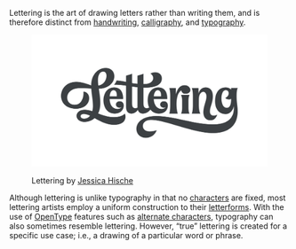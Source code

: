 
Lettering is the art of drawing letters rather than writing them, and is therefore distinct from [handwriting](/glossary/handwriting), [calligraphy](/glossary/calligraphy), and [typography](/glossary/typography).

<figure>

![A bespoke piece of lettering, drawn by Jessica Hische, for the word “Lettering.”](images/thumbnail.svg)
<figcaption>

Lettering by [Jessica Hische](https://www.jessicahische.is)
</figcaption>
</figure>

Although lettering is unlike typography in that no [characters](/glossary/character) are fixed, most lettering artists employ a uniform construction to their [letterforms](/glossary/letterform). With the use of [OpenType](/glossary/open_type) features such as [alternate characters](/glossary/alternates), typography can also sometimes resemble lettering. However, “true” lettering is created for a specific use case; i.e., a drawing of a particular word or phrase.
